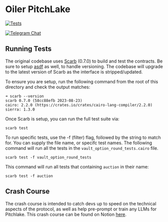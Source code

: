 # Oiler PitchLake

[![Tests](https://github.com/OilerNetwork/pitchlake_starknet/actions/workflows/test.yaml/badge.svg)](https://github.com/OilerNetwork/pitchlake_starknet/actions/workflows/test.yaml)

[![Telegram Chat][tg-badge]][tg-url]

[tg-badge]: https://img.shields.io/endpoint?color=neon&logo=telegram&label=chat&style=flat-square&url=https%3A%2F%2Ftg.sumanjay.workers.dev%2Foiler_official
[tg-url]: https://t.me/oiler_official



## Running Tests

The original codebase uses [Scarb](https://docs.swmansion.com/scarb/) (0.7.0) to build and test the contracts. Be sure to setup [asdf](https://asdf-vm.com/) as well, to handle versioning. The codebase will upgrade to the latest version of Scarb as the interface is stripped/updated.

To ensure you are setup, run the following command from the root of this directory and check the output matches:

```
➜ scarb --version
scarb 0.7.0 (58cc88efb 2023-08-23)
cairo: 2.2.0 (https://crates.io/crates/cairo-lang-compiler/2.2.0)
sierra: 1.3.0
```

Once Scarb is setup, you can run the full test suite via: 

```
scarb test
```

To run specific tests, use the -f (filter) flag, followed by the string to match for. You can supply the file name, or specifc test names. The following command will run all the tests in the   `vault_option_round_tests.cairo` file. 

```
scarb test -f vault_option_round_tests
```

This command will run all tests that containing `auction` in their name:

```
scarb test -f auction
```

## Crash Course 

The crash course is intended to catch devs up to speed on the technical aspects of the protocol, as well as help pre-prompt or train any LLMs for Pitchlake. This crash course can be found on Notion [here](https://www.notion.so/nethermind/Pitchlake-Crash-Course-aa05c787e89446a1aa5f72043f1bde42?pvs=4).